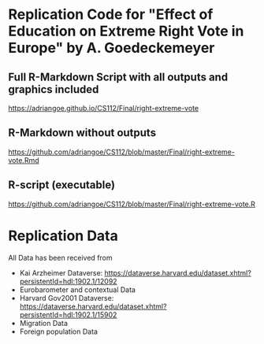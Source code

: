# Replication Code for "Effect of Education on Extreme Right Vote in Europe" by A. Goedeckemeyer

## Full R-Markdown Script with all outputs and graphics included

https://adriangoe.github.io/CS112/Final/right-extreme-vote

## R-Markdown without outputs

https://github.com/adriangoe/CS112/blob/master/Final/right-extreme-vote.Rmd

## R-script (executable)

https://github.com/adriangoe/CS112/blob/master/Final/right-extreme-vote.R

# Replication Data

All Data has been received from

 - Kai Arzheimer Dataverse: https://dataverse.harvard.edu/dataset.xhtml?persistentId=hdl:1902.1/12092
  - Eurobarometer and contextual Data
 - Harvard Gov2001 Dataverse: https://dataverse.harvard.edu/dataset.xhtml?persistentId=hdl:1902.1/15902
  - Migration Data
  - Foreign population Data
